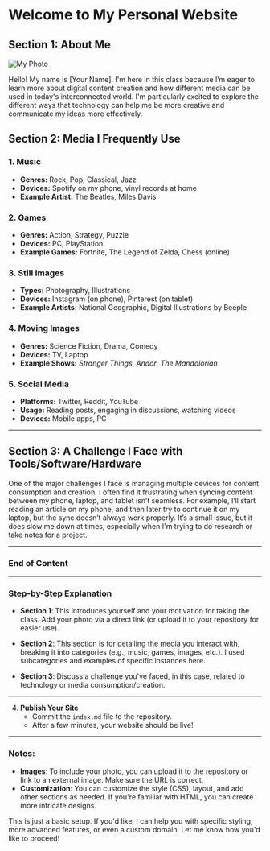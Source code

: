 # Welcome to My Personal Website

## Section 1: About Me

![My Photo](https://www.example.com/photo.jpg) <!-- Replace with your image URL -->

Hello! My name is [Your Name]. I'm here in this class because I’m eager to learn more about digital content creation and how different media can be used in today's interconnected world. I'm particularly excited to explore the different ways that technology can help me be more creative and communicate my ideas more effectively.

## Section 2: Media I Frequently Use

### 1. **Music**
   - **Genres:** Rock, Pop, Classical, Jazz
   - **Devices:** Spotify on my phone, vinyl records at home
   - **Example Artist:** The Beatles, Miles Davis

### 2. **Games**
   - **Genres:** Action, Strategy, Puzzle
   - **Devices:** PC, PlayStation
   - **Example Games:** Fortnite, The Legend of Zelda, Chess (online)

### 3. **Still Images**
   - **Types:** Photography, Illustrations
   - **Devices:** Instagram (on phone), Pinterest (on tablet)
   - **Example Artists:** National Geographic, Digital Illustrations by Beeple

### 4. **Moving Images**
   - **Genres:** Science Fiction, Drama, Comedy
   - **Devices:** TV, Laptop
   - **Example Shows:** *Stranger Things*, *Andor*, *The Mandalorian*

### 5. **Social Media**
   - **Platforms:** Twitter, Reddit, YouTube
   - **Usage:** Reading posts, engaging in discussions, watching videos
   - **Devices:** Mobile apps, PC

---

## Section 3: A Challenge I Face with Tools/Software/Hardware

One of the major challenges I face is managing multiple devices for content consumption and creation. I often find it frustrating when syncing content between my phone, laptop, and tablet isn’t seamless. For example, I’ll start reading an article on my phone, and then later try to continue it on my laptop, but the sync doesn’t always work properly. It’s a small issue, but it does slow me down at times, especially when I'm trying to do research or take notes for a project.

---

### End of Content

---

### Step-by-Step Explanation

- **Section 1**: This introduces yourself and your motivation for taking the class. Add your photo via a direct link (or upload it to your repository for easier use).
  
- **Section 2**: This section is for detailing the media you interact with, breaking it into categories (e.g., music, games, images, etc.). I used subcategories and examples of specific instances here.
  
- **Section 3**: Discuss a challenge you've faced, in this case, related to technology or media consumption/creation.

---

4. **Publish Your Site**
    - Commit the `index.md` file to the repository.
    - After a few minutes, your website should be live!

---

### Notes:
- **Images**: To include your photo, you can upload it to the repository or link to an external image. Make sure the URL is correct.
- **Customization**: You can customize the style (CSS), layout, and add other sections as needed. If you're familiar with HTML, you can create more intricate designs.

This is just a basic setup. If you'd like, I can help you with specific styling, more advanced features, or even a custom domain. Let me know how you'd like to proceed!
